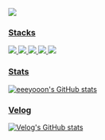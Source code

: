 <!--
![header](https://capsule-render.vercel.app/api?type=waving&color=0:56B0D1,100:56B0D1&height=170&section=header&text=Hello,&nbsp;I'm&nbsp;jiyoon👋🏻&fontSize=35&fontColor=ffffff&fontAlign=25)

 <div align='center'>

<br>
  -->

  <a href="https://github.com/eeeyooon"><img src="https://hits.seeyoufarm.com/api/count/incr/badge.svg?url=https%3A%2F%2Fgithub.com%2Feeeyooon&count_bg=%23000000&title_bg=%23000000&icon=github.svg&icon_color=%23E7E7E7&title=GitHub&edge_flat=false)"/></a> <a href="https://solved.ac/whkakrkr">

  ### Stacks 
   <!-- <img src="https://img.shields.io/badge/JavaScript-F7DF1E?style=flat&logo=JavaScript&logoColor=white"/> <img src="https://img.shields.io/badge/TypeScript-3178C6?style=flat&logo=TypeScript&logoColor=white"/>  <img src="https://img.shields.io/badge/React-61DAFB?style=flat&logo=React&logoColor=white"/> -->

<img src="https://img.shields.io/badge/TypeScript-3178C6?style=flat&logo=TypeScript&logoColor=white"/> <img src="https://img.shields.io/badge/React-61DAFB?style=flat&logo=React&logoColor=white"/>  <img src="https://img.shields.io/badge/Next.js-000000?style=flat&logo=Next.js&logoColor=white"/> 
<img src="https://img.shields.io/badge/Recoil-3578E5?style=flat&logo=Recoil&logoColor=white"/> <img src="https://img.shields.io/badge/Redux-764ABC?style=flat&logo=Redux&logoColor=white"/>
<!-- <img src="https://img.shields.io/badge/React Query-FF4154?style=flat&logo=React Query&logoColor=white"/> -->

### Stats


![eeeyooon's GitHub stats](https://github-readme-stats.vercel.app/api?username=eeeyooon&show_icons=true&theme=transparent) 

<!--
 <img src="https://techstack-generator.vercel.app/js-icon.svg" alt="icon" width="65" height="65" /><img src="https://techstack-generator.vercel.app/ts-icon.svg" alt="icon" width="65" height="65" /><img src="https://techstack-generator.vercel.app/react-icon.svg" alt="icon" width="65" height="65" />

 <img src="https://img.shields.io/badge/TailwindCSS-06B6D4?style=flat&logo=TailwindCSS&logoColor=white"/>  <img src="https://img.shields.io/badge/styledcomponents-DB7093?style=flat&logo=styled-components&logoColor=white"/> <img src="https://img.shields.io/badge/MUI-007FFF?style=flat&logo=MUI&logoColor=white"/> <br/> 
-->

### Velog

[![Velog's GitHub stats](https://velog-readme-stats.vercel.app/api?name=eeeyooon&slug=챌린지의-파도를-넘어-개발자로-개발-직군-취준생을-위한-챌린지-플랫폼-WAVED)](https://velog.io/@eeeyooon/%EC%B1%8C%EB%A6%B0%EC%A7%80%EC%9D%98-%ED%8C%8C%EB%8F%84%EB%A5%BC-%EB%84%98%EC%96%B4-%EA%B0%9C%EB%B0%9C%EC%9E%90%EB%A1%9C-%EA%B0%9C%EB%B0%9C-%EC%A7%81%EA%B5%B0-%EC%B7%A8%EC%A4%80%EC%83%9D%EC%9D%84-%EC%9C%84%ED%95%9C-%EC%B1%8C%EB%A6%B0%EC%A7%80-%ED%94%8C%EB%9E%AB%ED%8F%BC-WAVED)



<!--
 ### Study 📚
<br/>
### Tools :art:  
<img src="https://img.shields.io/badge/Eclipse-2C2255?style=flat&logo=Eclipse&logoColor=white"/> <img src="https://img.shields.io/badge/PyCharm-000000?style=flat&logo=PyCharm&logoColor=white"/> <img src="https://img.shields.io/badge/IntelliJ-000000?style=flat&logo=IntelliJ IDEA&logoColor=white"/> <img src="https://img.shields.io/badge/VSC-007ACC?style=flat&logo=Visual Studio Code&logoColor=white"/> <br/> <img src="https://img.shields.io/badge/Notion-000000?style=flat&logo=Notion&logoColor=white"/> <img src="https://img.shields.io/badge/GitHub-181717?style=flat&logo=GitHub&logoColor=white"/> <img src="https://img.shields.io/badge/Slack-4A154B?style=flat&logo=Slack&logoColor=white"/> <img src="https://img.shields.io/badge/Jira-0052CC?style=flat&logo=Jira&logoColor=white"/> 
-->


<!--[![Hits](https://hits.seeyoufarm.com/api/count/incr/badge.svg?url=https%3A%2F%2Fgithub.com%2Feeeyooon&count_bg=%234FC2EF&title_bg=%23555555&icon=&icon_color=%23E7E7E7&title=hits&edge_flat=false)](https://hits.seeyoufarm.com)-->


<!--

[![Top Langs](https://github-readme-stats.vercel.app/api/top-langs/?username=eeeyooon&layout=compact&exclude_repo=Plan_It_Share_Project,moonbucks,RWD_practice,LikeLion)](https://github.com/eeeyooon/github-readme-stats) 


-->
<br/>
<!--
 [![eeeyooon's github activity graph](https://github-readme-activity-graph.vercel.app/graph?username=eeeyooon&theme=react&height=400&width=50)](https://github.com/eeeyooon/github-readme-activity-graph)
-->

  <!--
[![GitHub Streak](https://streak-stats.demolab.com/?user=eeeyooon&theme=tokyonight_duo)](https://git.io/streak-stats)
-->
<!--
-->
<!--
  </div>
-->
<!--
![snake gif](https://github.com/eeeyooon/eeeyooon/blob/output/github-contribution-grid-snake.sgv)
-->
<!--
**eeeyooon/eeeyooon** is a ✨ _special_ ✨ repository because its `README.md` (this file) appears on your GitHub profile.

Here are some ideas to get you started:

- 🔭 I’m currently working on ...
- 🌱 I’m currently learning ...
- 👯 I’m looking to collaborate on ...
- 🤔 I’m looking for help with ...
- 💬 Ask me about ...
- 📫 How to reach me: ...
- 😄 Pronouns: ...
- ⚡ Fun fact: ...
-->
<!--
![footer](https://capsule-render.vercel.app/api?section=footer&type=waving&color=0:56B0D1,100:56B0D1)
-->
